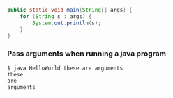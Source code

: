 ```java
public static void main(String[] args) {
	for (String s : args) {
		System.out.println(s);
	}
}
```

### Pass arguments when running a java program
```bash
$ java HelloWorld these are arguments
these
are
arguments
```